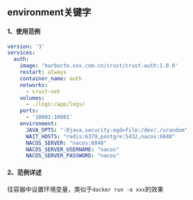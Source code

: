 ## environment关键字



#### 1、使用范例

```yaml
version: '3'
services:
  auth:
    image: 'harbocto.xxx.com.cn/crust/crust-auth:1.0.0'
    restart: always
    container_name: auth
    networks:
      - crust-net
    volumes:
      - ./logs:/app/logs/
    ports:
      - '10001:10001'
    environment:
      JAVA_OPTS: "-Djava.security.egd=file:/dev/./urandom"
      WAIT_HOSTS: "redis:6379,postgre:5432,nacos:8848"
      NACOS_SERVER: "nacos:8848"
      NACOS_SERVER_USERNAME: "nacos"
      NACOS_SERVER_PASSWORD: "nacos"
```



#### 2、范例详述

往容器中设置环境变量，类似于`docker run -e xxx`的效果



